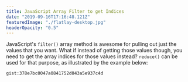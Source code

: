 ```yaml
---
title: JavaScript Array Filter to get Indices
date: "2019-09-16T17:16:48.121Z"
featuredImage: "./flatlay-desktop.jpg"
headerOpacity: "0.5"
---
```


JavaScript's `filter()` array method is awesome for pulling out just the values that you want. What if instead of getting those values though, you need to get the array indices for those values instead? `reduce()` can be used for that purpose, as illustrated by the example below:

`gist:378e7bc0047a0841752d043a5e937c4d`
